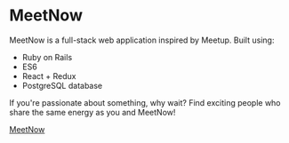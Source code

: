 # MeetNow
MeetNow is a full-stack web application inspired by Meetup. Built using:
- Ruby on Rails
- ES6
- React + Redux
- PostgreSQL database

If you're passionate about something, why wait?
Find exciting people who share the same energy as you and MeetNow!

[MeetNow](/wireframes/01-splash.png)
